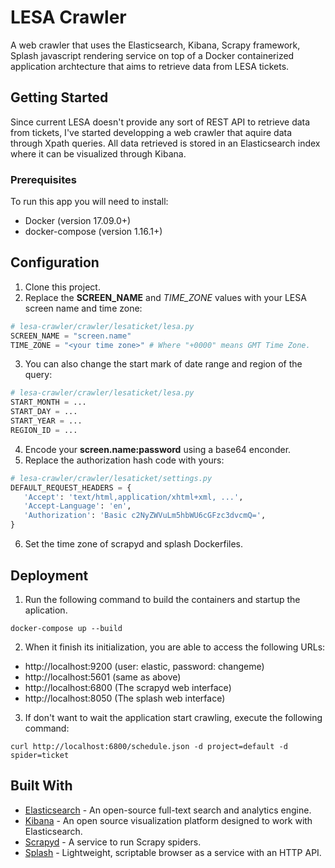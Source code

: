 # LESA Crawler

A web crawler that uses the Elasticsearch, Kibana, Scrapy framework, Splash javascript rendering service on top of a Docker containerized application archtecture that aims to retrieve data from LESA tickets.

## Getting Started

Since current LESA doesn't provide any sort of REST API to retrieve data from tickets, I've started developping a web crawler that aquire data through Xpath queries. All data retrieved is stored in an Elasticsearch index where it can be visualized through Kibana.

### Prerequisites

To run this app you will need to install:
* Docker (version 17.09.0+)
* docker-compose (version 1.16.1+)

## Configuration

1. Clone this project.
2. Replace the **SCREEN_NAME** and *TIME_ZONE* values with your LESA screen name and time zone:
```python
# lesa-crawler/crawler/lesaticket/lesa.py
SCREEN_NAME = "screen.name"
TIME_ZONE = "<your time zone>" # Where "+0000" means GMT Time Zone.
```
3. You can also change the start mark of date range and region of the query:
```python
# lesa-crawler/crawler/lesaticket/lesa.py
START_MONTH = ...
START_DAY = ...
START_YEAR = ...
REGION_ID = ...
``` 
4. Encode your **screen.name:password** using a base64 enconder.
5. Replace the authorization hash code with yours: 
```python
# lesa-crawler/crawler/lesaticket/settings.py
DEFAULT_REQUEST_HEADERS = {
   'Accept': 'text/html,application/xhtml+xml, ...',
   'Accept-Language': 'en',
   'Authorization': 'Basic c2NyZWVuLm5hbWU6cGFzc3dvcmQ=',
}
```
6. Set the time zone of scrapyd and splash Dockerfiles.

## Deployment

1. Run the following command to build the containers and startup the aplication.  
```
docker-compose up --build
``` 
2. When it finish its initialization, you are able to access the following URLs:
* http://localhost:9200 (user: elastic, password: changeme)
* http://localhost:5601 (same as above)
* http://localhost:6800 (The scrapyd web interface)
* http://localhost:8050 (The splash web interface)
3. If don't want to wait the application start crawling, execute the following command:
```
curl http://localhost:6800/schedule.json -d project=default -d spider=ticket
```

## Built With

* [Elasticsearch](https://www.elastic.co/guide/en/elasticsearch/reference/5.5/docker.html) - An open-source full-text search and analytics engine.
* [Kibana](https://www.elastic.co/guide/en/kibana/5.5/_configuring_kibana_on_docker.html) - An open source visualization platform designed to work with Elasticsearch.
* [Scrapyd](https://hub.docker.com/r/vimagick/scrapyd/) - A service to run Scrapy spiders.
* [Splash](https://hub.docker.com/r/scrapinghub/splash/) - Lightweight, scriptable browser as a service with an HTTP API.
